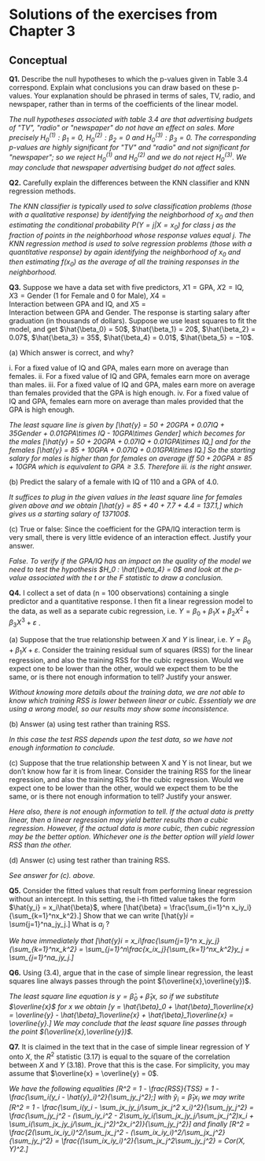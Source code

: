Solutions of the exercises from Chapter 3
============================================

## Conceptual

**Q1.** Describe the null hypotheses to which the p-values given in Table 3.4 correspond. Explain what conclusions you can draw based on these p-values. Your explanation should be phrased in terms of sales, TV, radio, and newspaper, rather than in terms of the coefficients of the linear model.

*The null hypotheses associated with table 3.4 are that advertising budgets of "TV", "radio" or "newspaper" do not have an effect on sales. More precisely $H_0^{(1)} : \beta_1 = 0$, $H_0^{(2)} : \beta_2 = 0$ and $H_0^{(3)} : \beta_3 = 0$. The corresponding p-values are highly significant for "TV" and "radio" and not significant for "newspaper"; so we reject $H_0^{(1)}$ and $H_0^{(2)}$ and we do not reject $H_0^{(3)}$. We may conclude that newspaper advertising budget do not affect sales.*

**Q2.** Carefully explain the differences between the KNN classifier and KNN regression methods.

*The KNN classifier is typically used to solve classification problems (those with a qualitative response) by identifying the neighborhood of $x_0$ and then estimating the conditional probability $P(Y = j | X = x_0)$ for class $j$ as the fraction of points in the neighborhood whose response values equal $j$. The KNN regression method is used to solve regression problems (those with a quantitative response) by again identifying the neighborhood of $x_0$ and then estimating $f(x_0)$ as the average of all the training responses in the neighborhood.*

**Q3.** Suppose we have a data set with five predictors, $X1 = \mathrm{GPA}$, $X2 = \mathrm{IQ}$, $X3 = \mathrm{Gender}$ (1 for Female and 0 for Male), $X4 = \mathrm{Interaction\ between\ GPA\ and\ IQ}$, and $X5 = \mathrm{Interaction\ between\ GPA\ and\ Gender}$. The response is starting salary after graduation (in thousands of dollars). Suppose we use least squares to fit the model, and get $\hat{\beta_0} = 50$, $\hat{\beta_1} = 20$, $\hat{\beta_2} = 0.07$, $\hat{\beta_3} = 35$, $\hat{\beta_4} = 0.01$, $\hat{\beta_5} = −10$.

(a) Which answer is correct, and why?

i. For a fixed value of IQ and GPA, males earn more on average than females.
ii. For a fixed value of IQ and GPA, females earn more on average than males.
iii. For a fixed value of IQ and GPA, males earn more on average than females provided that the GPA is high enough.
iv. For a fixed value of IQ and GPA, females earn more on average than males provided that the GPA is high enough.

*The least square line is given by
\[\hat{y} = 50 + 20GPA + 0.07IQ + 35Gender + 0.01GPA\times IQ - 10GPA\times Gender\]
which becomes for the males
\[\hat{y} = 50 + 20GPA + 0.07IQ + 0.01GPA\times IQ,\]
and for the females
\[\hat{y} = 85 + 10GPA + 0.07IQ + 0.01GPA\times IQ.\]
So the starting salary for males is higher than for females on average iff $50 + 20GPA\ge 85 + 10GPA$ which is equivalent to $GPA\ge 3.5$. Therefore iii. is the right answer.*

(b) Predict the salary of a female with IQ of 110 and a GPA of 4.0.

*It suffices to plug in the given values in the least square line for females given above and we obtain
\[\hat{y} = 85 + 40 + 7.7 + 4.4 = 137.1,\]
which gives us a starting salary of $137100\$$.*

(c) True or false: Since the coefficient for the GPA/IQ interaction term is very small, there is very little evidence of an interaction effect. Justify your answer.

*False. To verify if the GPA/IQ has an impact on the quality of the model we need to test the hypothesis $H_0 : \hat{\beta_4} = 0$ and look at the p-value associated with the $t$ or the $F$ statistic to draw a conclusion.*

**Q4.** I collect a set of data (n = 100 observations) containing a single predictor and a quantitative response. I then fit a linear regression model to the data, as well as a separate cubic regression, i.e. $Y = \beta_0 + \beta_1 X + \beta_2 X^2 + \beta_3 X^3 + \varepsilon$ .

(a) Suppose that the true relationship between $X$ and $Y$ is linear, i.e. $Y = \beta_0 + \beta_1 X + \varepsilon$. Consider the training residual sum of squares (RSS) for the linear regression, and also the training RSS for the cubic regression. Would we expect one to be lower than the other, would we expect them to be the same, or is there not enough information to tell? Justify your answer.

*Without knowing more details about the training data, we are not able to know which training RSS is lower between linear or cubic. Essentialy we are using a wrong model, so our results may show some inconsistence.*

(b) Answer (a) using test rather than training RSS.

*In this case the test RSS depends upon the test data, so we have not enough information to conclude.*

(c) Suppose that the true relationship between X and Y is not linear, but we don’t know how far it is from linear. Consider the training RSS for the linear regression, and also the training RSS for the cubic regression. Would we expect one to be lower than the other, would we expect them to be the same, or is there not enough information to tell? Justify your answer.

*Here also, there is not enough information to tell. If the actual data is pretty linear, then a linear regression may yield better results than a cubic regression. However, if the actual data is more cubic, then cubic regression may be the better option. Whichever one is the better option will yield lower RSS than the other.*

(d) Answer (c) using test rather than training RSS.

*See answer for (c). above.*

**Q5.** Consider the fitted values that result from performing linear regression without an intercept. In this setting, the i-th fitted value takes the form $\hat{y_i} = x_i\hat{\beta}$, where
\[\hat{\beta} = \frac{\sum_{i=1}^n x_iy_i}{\sum_{k=1}^nx_k^2}.\]
Show that we can write
\[\hat{y}_i = \sum_{j=1}^na_jy_j.\]
What is $a_j$ ?

*We have immediately that
\[\hat{y}_i = x_i\frac{\sum_{j=1}^n x_jy_j}{\sum_{k=1}^nx_k^2} = \sum_{j=1}^n\frac{x_ix_j}{\sum_{k=1}^nx_k^2}y_j = \sum_{j=1}^na_jy_j.\]*

**Q6.** Using (3.4), argue that in the case of simple linear regression, the least squares line always passes through the point $(\overline{x},\overline{y})$.

*The least square line equation is $y = \hat{\beta}_0 + \hat{\beta}_1x$, so if we substitute $\overline{x}$ for $x$ we obtain
\[y = \hat{\beta}_0 + \hat{\beta}_1\overline{x} = \overline{y} - \hat{\beta}_1\overline{x} + \hat{\beta}_1\overline{x} = \overline{y}.\]
We may conclude that the least square line passes through the point $(\overline{x},\overline{y})$.*

**Q7.** It is claimed in the text that in the case of simple linear regression of $Y$ onto $X$, the $R^2$ statistic (3.17) is equal to the square of the correlation between $X$ and $Y$ (3.18). Prove that this is the case. For simplicity, you may assume that $\overline{x} = \overline{y} = 0$.

*We have the following equalities
\[R^2 = 1 - \frac{RSS}{TSS} = 1 - \frac{\sum_i(y_i - \hat{y}_i)^2}{\sum_jy_j^2};\]
with $\hat{y}_i = \hat{\beta}_1x_i$ we may write
\[R^2 = 1 - \frac{\sum_i(y_i - \sum_jx_jy_j/\sum_jx_j^2 x_i)^2}{\sum_jy_j^2} = \frac{\sum_jy_j^2 - (\sum_iy_i^2 - 2\sum_iy_i(\sum_jx_jy_j/\sum_jx_j^2)x_i + \sum_i(\sum_jx_jy_j/\sum_jx_j^2)^2x_i^2)}{\sum_jy_j^2}\]
and finally
\[R^2 = \frac{2(\sum_ix_iy_i)^2/\sum_jx_j^2 - (\sum_ix_iy_i)^2/\sum_jx_j^2}{\sum_jy_j^2} = \frac{(\sum_ix_iy_i)^2}{\sum_jx_j^2\sum_jy_j^2} = Cor(X, Y)^2.\]*
